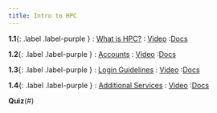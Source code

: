 ```yaml
---
title: Intro to HPC
---
```


**1.1**{: .label .label-purple }
: [What is HPC?](#)
   : [Video](#)
      :[Docs](#)

**1.2**{: .label .label-purple }
: [Accounts](#)
   : [Video](#)
      :[Docs](#)
      
**1.3**{: .label .label-purple }
: [Login Guidelines](#)
   : [Video](#)
      :[Docs](#)
      
**1.4**{: .label .label-purple }
: [Additional Services](#)
   : [Video](#)
      :[Docs](#)
      
**Quiz**(#)

